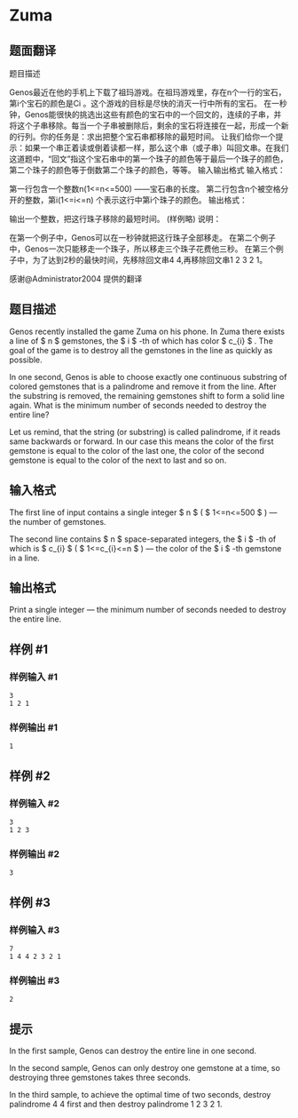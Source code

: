 # Zuma

## 题面翻译

题目描述

Genos最近在他的手机上下载了祖玛游戏。在祖玛游戏里，存在n个一行的宝石，第i个宝石的颜色是Ci 。这个游戏的目标是尽快的消灭一行中所有的宝石。 在一秒钟，Genos能很快的挑选出这些有颜色的宝石中的一个回文的，连续的子串，并将这个子串移除。每当一个子串被删除后，剩余的宝石将连接在一起，形成一个新的行列。你的任务是：求出把整个宝石串都移除的最短时间。 让我们给你一个提示：如果一个串正着读或倒着读都一样，那么这个串（或子串）叫回文串。在我们这道题中，“回文”指这个宝石串中的第一个珠子的颜色等于最后一个珠子的颜色，第二个珠子的颜色等于倒数第二个珠子的颜色，等等。
输入输出格式
输入格式：

第一行包含一个整数n(1<=n<=500) ——宝石串的长度。 第二行包含n个被空格分开的整数，第i(1<=i<=n) 个表示这行中第i个珠子的颜色。
输出格式：

输出一个整数，把这行珠子移除的最短时间。 (样例略)
说明：

在第一个例子中，Genos可以在一秒钟就把这行珠子全部移走。 在第二个例子中，Genos一次只能移走一个珠子，所以移走三个珠子花费他三秒。 在第三个例子中，为了达到2秒的最快时间，先移除回文串4 4,再移除回文串1 2 3 2 1。

感谢@Administrator2004 提供的翻译

## 题目描述

Genos recently installed the game Zuma on his phone. In Zuma there exists a line of $ n $ gemstones, the $ i $ -th of which has color $ c_{i} $ . The goal of the game is to destroy all the gemstones in the line as quickly as possible.

In one second, Genos is able to choose exactly one continuous substring of colored gemstones that is a palindrome and remove it from the line. After the substring is removed, the remaining gemstones shift to form a solid line again. What is the minimum number of seconds needed to destroy the entire line?

Let us remind, that the string (or substring) is called palindrome, if it reads same backwards or forward. In our case this means the color of the first gemstone is equal to the color of the last one, the color of the second gemstone is equal to the color of the next to last and so on.

## 输入格式

The first line of input contains a single integer $ n $ ( $ 1<=n<=500 $ ) — the number of gemstones.

The second line contains $ n $ space-separated integers, the $ i $ -th of which is $ c_{i} $ ( $ 1<=c_{i}<=n $ ) — the color of the $ i $ -th gemstone in a line.

## 输出格式

Print a single integer — the minimum number of seconds needed to destroy the entire line.

## 样例 #1

### 样例输入 #1

```
3
1 2 1
```

### 样例输出 #1

```
1
```

## 样例 #2

### 样例输入 #2

```
3
1 2 3
```

### 样例输出 #2

```
3
```

## 样例 #3

### 样例输入 #3

```
7
1 4 4 2 3 2 1
```

### 样例输出 #3

```
2
```

## 提示

In the first sample, Genos can destroy the entire line in one second.

In the second sample, Genos can only destroy one gemstone at a time, so destroying three gemstones takes three seconds.

In the third sample, to achieve the optimal time of two seconds, destroy palindrome 4 4 first and then destroy palindrome 1 2 3 2 1.